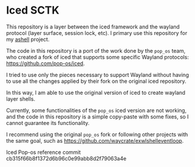 # Iced SCTK

This repository is a layer between the iced framework and the wayland protocol (layer surface, session lock, etc).
I primary use this repository for my [ashell](https://github.com/MalpenZibo/ashell) project.

The code in this repository is a port of the work done by the `pop_os` team, 
who created a fork of iced that supports some specific Wayland protocols: https://github.com/pop-os/iced.

I tried to use only the pieces necessary to support Wayland without having to use 
all the changes applied by their fork on the original iced repository.

In this way, I am able to use the original version of iced to create wayland layer shells.

Currently, some functionalities of the `pop_os` iced version are not working, 
and the code in this repository is a simple copy-paste with some fixes, so I cannot guarantee its functionality.

I recommend using the original `pop_os` fork or following other projects with the same goal, 
such as https://github.com/waycrate/exwlshelleventloop.


Iced Pop-os reference commit cb315f66b8f1372d6b96c0e99abb8d2f79063a4e
